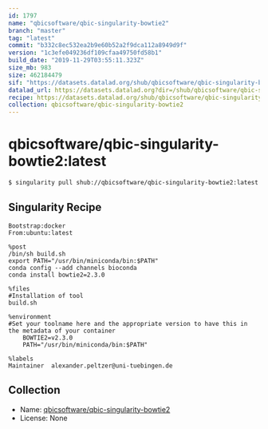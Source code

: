 ```yaml
---
id: 1797
name: "qbicsoftware/qbic-singularity-bowtie2"
branch: "master"
tag: "latest"
commit: "b332c8ec532ea2b9e60b52a2f9dca112a8949d9f"
version: "1c3efe049236df109cfaa49750fd58b1"
build_date: "2019-11-29T03:55:11.323Z"
size_mb: 983
size: 462184479
sif: "https://datasets.datalad.org/shub/qbicsoftware/qbic-singularity-bowtie2/latest/2019-11-29-b332c8ec-1c3efe04/1c3efe049236df109cfaa49750fd58b1.simg"
datalad_url: https://datasets.datalad.org?dir=/shub/qbicsoftware/qbic-singularity-bowtie2/latest/2019-11-29-b332c8ec-1c3efe04/
recipe: https://datasets.datalad.org/shub/qbicsoftware/qbic-singularity-bowtie2/latest/2019-11-29-b332c8ec-1c3efe04/Singularity
collection: qbicsoftware/qbic-singularity-bowtie2
---
```


# qbicsoftware/qbic-singularity-bowtie2:latest

```bash
$ singularity pull shub://qbicsoftware/qbic-singularity-bowtie2:latest
```

## Singularity Recipe

```singularity
Bootstrap:docker
From:ubuntu:latest

%post
/bin/sh build.sh
export PATH="/usr/bin/miniconda/bin:$PATH"
conda config --add channels bioconda
conda install bowtie2=2.3.0

%files
#Installation of tool
build.sh

%environment
#Set your toolname here and the appropriate version to have this in the metadata of your container
    BOWTIE2=v2.3.0
    PATH="/usr/bin/miniconda/bin:$PATH"

%labels
Maintainer	alexander.peltzer@uni-tuebingen.de
```

## Collection

 - Name: [qbicsoftware/qbic-singularity-bowtie2](https://github.com/qbicsoftware/qbic-singularity-bowtie2)
 - License: None

